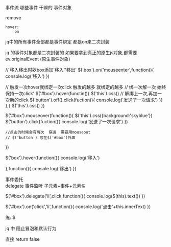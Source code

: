 事件流
哪些事件 干嘛的
事件对象

   remove


    hover:
        on

jq中的所有事件全部都是事件绑定  都是on来二次封装

jq 的事件对象都是二次封装的
如果要拿到真正的原生js对象,都需要
ev.originalEvent (原生事件对象) 


// 移入移出时欸box添加'移入''移出'
$('box').on('mouseenter',function(){
    console.log('移入')
})


// 触发一次hover就绑定一次click 触发的越多 就绑定的越多
// 绑一次解一次 始终保持一次click'
$('#box').hover(functin(){
   $('this').css()
   // 解绑上一次,再加一次新的click
   $('button').off().click(fuction(){
        console.log('发送了一次请求')
   })
},{
   $('this').css()
})


$('#box').mouseover(function(){
    $('this').css({background:'skyblue'})
    $('button').click(fuction(){
        console.log('发送了一次请求')
    })

    //点击的时候会有两次  穿透  需要用mouseout
    // $('button') 写在$('#box')外面 
})


$('box').hover(function(){
    console.log('移入')

},function(){
    console.log('移出')
})





事件委托  
delegate  事件监听  子元素+事件+元素名 


$('#box').delegate('li',click,function(){
    console.log($(this).text())
})

$('#box').on('click','li',function(){
    console.log('点击'+this.innerText)
})




练:
$



jq 中 阻止冒泡和默认行为

直接 return false